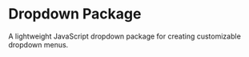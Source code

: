 # Dropdown Package

A lightweight JavaScript dropdown package for creating customizable dropdown menus.
